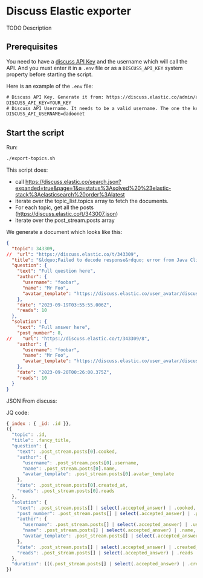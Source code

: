 # Discuss Elastic exporter

TODO Description

## Prerequisites

You need to have a [discuss API Key](https://discuss.elastic.co/admin/api/keys) and the username which will call the API.
And you must enter it in a `.env` file or as a `DISCUSS_API_KEY` system property before starting the script.

Here is an example of the `.env` file:

```txt
# Discuss API Key. Generate it from: https://discuss.elastic.co/admin/api/keys
DISCUSS_API_KEY=YOUR_KEY
# Discuss API Username. It needs to be a valid username. The one the key belongs to.
DISCUSS_API_USERNAME=dadoonet
```

## Start the script

Run:

```sh
./export-topics.sh
```

This script does:

* call https://discuss.elastic.co/search.json?expanded=true&page=1&q=status%3Asolved%20%23elastic-stack%3Aelasticsearch%20order%3Alatest
* iterate over the topic_list.topics array to fetch the documents.
* For each topic, get all the posts (https://discuss.elastic.co/t/343007.json)
* iterate over the post_stream.posts array

We generate a document which looks like this:

```json
{
  "topic": 343309,
//  "url": "https://discuss.elastic.co/t/343309",
  "title": "&ldquo;Failed to decode response&rdquo; error from Java Client 8.8.0",
  "question": {
    "text": "Full question here",
    "author": {
      "username": "foobar",
      "name": "Mr Foo",
      "avatar_template": "https://discuss.elastic.co/user_avatar/discuss.elastic.co/foobar/{size}/63832_2.png"
    },
    "date": "2023-09-19T03:55:55.006Z",
    "reads": 10
  },
  "solution": {
    "text": "Full answer here",
    "post_number": 8,
//    "url": "https://discuss.elastic.co/t/343309/8",
    "author": {
      "username": "foobar",
      "name": "Mr Foo",
      "avatar_template": "https://discuss.elastic.co/user_avatar/discuss.elastic.co/foobar/{size}/63832_2.png"
    },
    "date": "2023-09-20T00:26:00.375Z",
    "reads": 10
  }
}
```

JSON From discuss:


JQ code:

```js
{ index : { _id: .id }},
({
  "topic": .id,
  "title": .fancy_title,
  "question": {
    "text": .post_stream.posts[0].cooked,
    "author": {
      "username": .post_stream.posts[0].username,
      "name": .post_stream.posts[0].name,
      "avatar_template": .post_stream.posts[0].avatar_template
    },
    "date": .post_stream.posts[0].created_at,
    "reads": .post_stream.posts[0].reads
  },
  "solution": {
    "text": .post_stream.posts[] | select(.accepted_answer) | .cooked,
    "post_number": .post_stream.posts[] | select(.accepted_answer) | .post_number,
    "author": {
      "username": .post_stream.posts[] | select(.accepted_answer) | .username,
      "name": .post_stream.posts[] | select(.accepted_answer) | .name,
      "avatar_template": .post_stream.posts[] | select(.accepted_answer) | .avatar_template
    },
    "date": .post_stream.posts[] | select(.accepted_answer) | .created_at,
    "reads": .post_stream.posts[] | select(.accepted_answer) | .reads
  },
  "duration": (((.post_stream.posts[] | select(.accepted_answer) | .created_at | split(".") | .[0] + "Z" | fromdate)-(.post_stream.posts[0].created_at | split(".") | .[0] + "Z" | fromdate))/60 | round)
})
```
